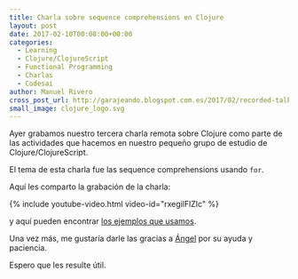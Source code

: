 ```yaml
---
title: Charla sobre sequence comprehensions en Clojure
layout: post
date: 2017-02-10T00:08:00+00:00
categories:
  - Learning
  - Clojure/ClojureScript
  - Functional Programming
  - Charlas
  - Codesai
author: Manuel Rivero
cross_post_url: http://garajeando.blogspot.com.es/2017/02/recorded-talk-about-sequence.html
small_image: clojure_logo.svg
---
```


Ayer grabamos nuestro tercera charla remota sobre Clojure como parte de las actividades que hacemos en nuestro pequeño grupo de estudio de Clojure/ClojureScript.

El tema de esta charla fue las sequence comprehensions usando `for`. 

Aquí les comparto la grabación de la charla:

{% include youtube-video.html video-id="rxegilFlZIc" %}

y aquí pueden encontrar [los ejemplos que usamos](https://gist.github.com/trikitrok/b10e2af0225f85491728).

Una vez más, me gustaría darle las gracias a [Ángel](https://twitter.com/rojo_angel) por su ayuda y paciencia.

Espero que les resulte útil.